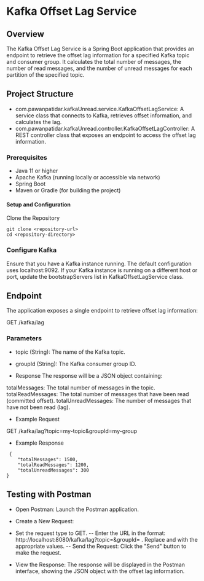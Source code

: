 # Kafka Offset Lag Service
## Overview
The Kafka Offset Lag Service is a Spring Boot application that provides an endpoint to retrieve the offset lag information for a specified Kafka topic and consumer group. It calculates the total number of messages, the number of read messages, and the number of unread messages for each partition of the specified topic.

## Project Structure
- com.pawanpatidar.kafkaUnread.service.KafkaOffsetLagService: A service class that connects to Kafka, retrieves offset information, and calculates the lag.
- com.pawanpatidar.kafkaUnread.controller.KafkaOffsetLagController: A REST controller class that exposes an endpoint to access the offset lag information.

###  Prerequisites
- Java 11 or higher
- Apache Kafka (running locally or accessible via network)
- Spring Boot
- Maven or Gradle (for building the project)

#### Setup and Configuration
Clone the Repository
```
git clone <repository-url>
cd <repository-directory>
```
### Configure Kafka
Ensure that you have a Kafka instance running. The default configuration uses localhost:9092. If your Kafka instance is running on a different host or port, update the bootstrapServers list in KafkaOffsetLagService class.


## Endpoint
The application exposes a single endpoint to retrieve offset lag information:

GET /kafka/lag
### Parameters
- topic (String): The name of the Kafka topic.
- groupId (String): The Kafka consumer group ID.

- Response
The response will be a JSON object containing:

totalMessages: The total number of messages in the topic.
totalReadMessages: The total number of messages that have been read (committed offset).
totalUnreadMessages: The number of messages that have not been read (lag).

- Example Request

GET /kafka/lag?topic=my-topic&groupId=my-group

- Example Response

```
 {
    "totalMessages": 1500,
    "totalReadMessages": 1200,
    "totalUnreadMessages": 300
}
 ``` 


## Testing with Postman
- Open Postman: Launch the Postman application.

- Create a New Request:

- Set the request type to GET.
    -- Enter the URL in the format: http://localhost:8080/kafka/lag?topic=<topic>&groupId=<groupId> . Replace <topic> and <groupId> with the appropriate values.
    --  Send the Request: Click the "Send" button to make the request.

- View the Response: The response will be displayed in the Postman interface, showing the JSON object with the offset lag information.
 
